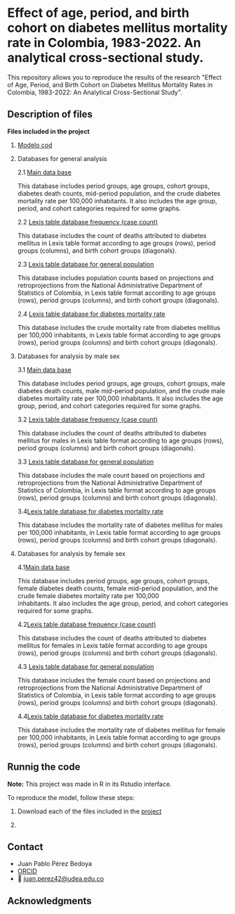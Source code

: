 # Effect of age, period, and birth cohort on diabetes mellitus mortality rate in Colombia, 1983-2022. An analytical cross-sectional study. 

This repository allows you to reproduce the results of the research "Effect of Age, Period, and Birth Cohort on Diabetes Mellitus Mortality Rates in Colombia, 1983-2022: An Analytical Cross-Sectional Study".

## Description of files

**Files included in the project**

1. [Modelo cod](Final.R)
   
2. Databases for general analysis 

   2.1 [Main data base](bd_long_dm.xlsx)

   This database includes period groups, age groups, cohort groups, diabetes death counts, mid-period population, and the crude diabetes mortality rate per 100,000 inhabitants. It also includes      the age group, period, and cohort categories required for some graphs.

   2.2 [Lexis table database frequency (case count)](TABLA_LEXIS_FRECUENCIA_DM.xlsx)

   This database includes the count of deaths attributed to diabetes mellitus in Lexis table format according to age groups (rows), period groups (columns), and birth cohort groups (diagonals).

   2.3 [Lexis table database for general population](TABLA_LEXIS_POBLACION_GENERAL.xlsx)

   This database includes population counts based on projections and retroprojections from the National Administrative Department of Statistics of Colombia, in Lexis table format according to       age groups (rows), period groups (columns), and birth cohort groups (diagonals).

   2.4 [Lexis table database for diabetes mortality rate](TABLA_LEXIS_TASA_DM.xlsx)

   This database includes the crude mortality rate from diabetes mellitus per 100,000 inhabitants, in Lexis table format according to age groups (rows), period groups (columns) and birth cohort      groups (diagonals).

3. Databases for analysis by male sex

   3.1 [Main data base](bd_long_dm_h.xlsx)

   This database includes period groups, age groups, cohort groups, male diabetes death counts, male mid-period population, and the crude male diabetes mortality rate per 100,000 inhabitants. It 
   also includes the age group, period, and cohort categories required for some graphs.
 
   3.2 [Lexis table database frequency (case count)](TABLA_LEXIS_FRECUENCIA_DM_H.xlsx)

   This database includes the count of deaths attributed to diabetes mellitus for males in Lexis table format according to age groups (rows), period groups (columns) and birth 
   cohort groups (diagonals).

   3.3 [Lexis table database for general population](TABLA_LEXIS_POBLACION_DM_H.xlsx)

   This database includes the male count based on projections and retroprojections from the National Administrative Department of Statistics of Colombia, in Lexis table format according to age      groups (rows), period groups (columns) and birth cohort groups (diagonals).

   3.4[Lexis table database for diabetes mortality rate](TABLA_LEXIS_TASA_DM_H.xlsx)

   This database includes the mortality rate of diabetes mellitus for males per 100,000 inhabitants, in Lexis table format according to age groups (rows), period groups (columns) and birth          cohort groups (diagonals).

4. Databases for analysis by female sex

   4.1[Main data base](bd_long_dm_m.xlsx)

   This database includes period groups, age groups, cohort groups, female diabetes death counts, female mid-period population, and the crude female diabetes mortality rate per 100,000       
   inhabitants. It also includes the age group, period, and cohort categories required for some graphs.

   4.2[Lexis table database frequency (case count)](TABLA_LEXIS_FRECUENCIA_DM_M.xlsx)

   This database includes the count of deaths attributed to diabetes mellitus for females in Lexis table format according to age groups (rows), period groups (columns) and birth 
   cohort groups (diagonals).

   4.3 [Lexis table database for general population](TABLA_LEXIS_POBLACION_DM_M.xlsx)

   This database includes the female count based on projections and retroprojections from the National Administrative Department of Statistics of Colombia, in Lexis table format according to age    groups (rows), period groups (columns) and birth cohort groups (diagonals).

   4.4[Lexis table database for diabetes mortality rate](TABLA_LEXIS_TASA_DM_M.xlsx)

   This database includes the mortality rate of diabetes mellitus for female per 100,000 inhabitants, in Lexis table format according to age groups (rows), period groups (columns) and birth          cohort groups (diagonals).



## Runnig the code

**Note:** This project was made in R in its Rstudio interface.

To reproduce the model, follow these steps:

1. Download each of the files included in the [project](https://github.com/IgnacioMendozaC/Diabetes_Mellitus_Mortality) 

2. 

## Contact

* Juan Pablo Pérez Bedoya
* [ORCID](https://orcid.org/0000-0002-2474-6603)
* :email: juan.perez42@udea.edu.co


## Acknowledgments
